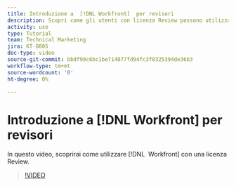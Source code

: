 ```yaml
---
title: Introduzione a  [!DNL Workfront]  per revisori
description: Scopri come gli utenti con licenza Review possono utilizzare  [!DNL &#x200B; Workfront].
activity: use
type: Tutorial
team: Technical Marketing
jira: KT-8805
doc-type: video
source-git-commit: bbdf99c6bc1be714077fd94fc3f8325394de36b3
workflow-type: tm+mt
source-wordcount: '0'
ht-degree: 0%

---
```


# Introduzione a [!DNL Workfront] per revisori

In questo video, scoprirai come utilizzare [!DNL &#x200B; Workfront] con una licenza Review.

>[!VIDEO](https://video.tv.adobe.com/v/3438694/?quality=12&learn=on&enablevpops=1&captions=ita)
